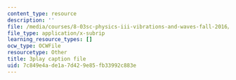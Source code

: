 ```yaml
---
content_type: resource
description: ''
file: /media/courses/8-03sc-physics-iii-vibrations-and-waves-fall-2016/7c849e4ade1a7d429e85fb33992c883e_Dlhma3z57SA.srt
file_type: application/x-subrip
learning_resource_types: []
ocw_type: OCWFile
resourcetype: Other
title: 3play caption file
uid: 7c849e4a-de1a-7d42-9e85-fb33992c883e
---
```

